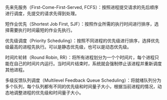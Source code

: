 先来先服务（First-Come-First-Served, FCFS）：按照进程提交请求的先后顺序进行调度，先提交的请求先得到处理。

短作业优先（Shortest Job First, SJF）：按照作业所需的执行时间进行排序，选择需要执行时间最短的作业先执行。

优先级调度（Priority Scheduling）：按照不同进程的优先级进行排序，选择优先级最高的进程先执行。可以是静态优先级，也可以是动态优先级。

时间片轮转（Round Robin, RR）：将所有进程划分为一个个时间片，每个进程只能在自己的时间片内运行。当时间片结束时，系统就会强制停止该进程并重新调度其他进程。

多级反馈队列调度（Multilevel Feedback Queue Scheduling）：将就绪队列分为多个队列，每个队列都有不同的优先级和时间量子大小，根据当前进程的情况，动态地调整进程的优先级和时间量子大小。